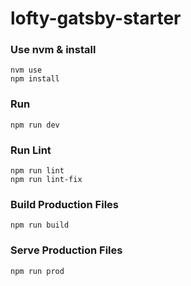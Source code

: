 lofty-gatsby-starter
=====================

### Use nvm & install
```
nvm use
npm install
```

### Run
```
npm run dev
```

### Run Lint
```
npm run lint
npm run lint-fix
```

### Build Production Files
```
npm run build
```

### Serve Production Files
```
npm run prod
```